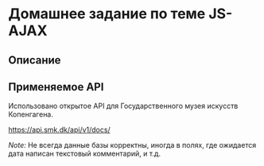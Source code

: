 # Домашнее задание по теме JS-AJAX

## Описание

## Применяемое API

Использовано открытое API для Государственного музея искусств Копенгагена.

https://api.smk.dk/api/v1/docs/


*Note:* Не всегда данные базы корректны, иногда в полях, где ожидается дата написан текстовый комментарий, и т.д.


